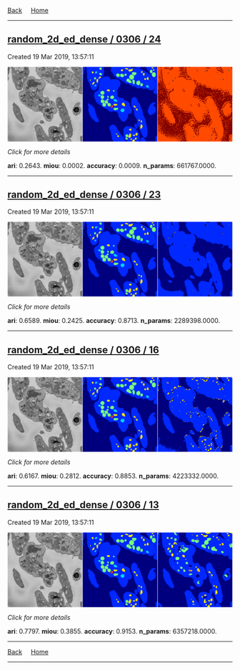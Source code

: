 
[Back](..)&nbsp;&nbsp;&nbsp;&nbsp;&nbsp;[Home](https://leapmanlab.github.io/snapshots)

---

<div class="summary"><a href="24"><h2>random_2d_ed_dense / 0306 / 24</h2></a><p>Created 19 Mar 2019, 13:57:11
</p><a href="24"><img src="24/media/summary.png" align="center"></a><p>
<i>Click for more details</i>
</p></div>

**ari**: 0.2643. **miou**: 0.0002. **accuracy**: 0.0009. **n_params**: 661767.0000. 

---

<div class="summary"><a href="23"><h2>random_2d_ed_dense / 0306 / 23</h2></a><p>Created 19 Mar 2019, 13:57:11
</p><a href="23"><img src="23/media/summary.png" align="center"></a><p>
<i>Click for more details</i>
</p></div>

**ari**: 0.6589. **miou**: 0.2425. **accuracy**: 0.8713. **n_params**: 2289398.0000. 

---

<div class="summary"><a href="16"><h2>random_2d_ed_dense / 0306 / 16</h2></a><p>Created 19 Mar 2019, 13:57:11
</p><a href="16"><img src="16/media/summary.png" align="center"></a><p>
<i>Click for more details</i>
</p></div>

**ari**: 0.6167. **miou**: 0.2812. **accuracy**: 0.8853. **n_params**: 4223332.0000. 

---

<div class="summary"><a href="13"><h2>random_2d_ed_dense / 0306 / 13</h2></a><p>Created 19 Mar 2019, 13:57:11
</p><a href="13"><img src="13/media/summary.png" align="center"></a><p>
<i>Click for more details</i>
</p></div>

**ari**: 0.7797. **miou**: 0.3855. **accuracy**: 0.9153. **n_params**: 6357218.0000. 

---

[Back](..)&nbsp;&nbsp;&nbsp;&nbsp;&nbsp;[Home](https://leapmanlab.github.io/snapshots)

---